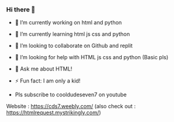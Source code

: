 ### Hi there 👋

<!--
**cooldudeseven7/cooldudeseven7** is a ✨ _special_ ✨ repository because its `README.md` (this file) appears on your GitHub profile.

Here are some ideas to get you started:
-->
- 🔭 I’m currently working on html and python
- 🌱 I’m currently learning html js css and python
- 👯 I’m looking to collaborate on Github and replit
- 🤔 I’m looking for help with HTML js css and python (Basic pls)
- 💬 Ask me about HTML!

- ⚡ Fun fact: I am only a kid!

- Pls subscribe to cooldudeseven7 on youtube

Website : https://cds7.weebly.com/   (also check out : https://htmlrequest.mystrikingly.com/)

